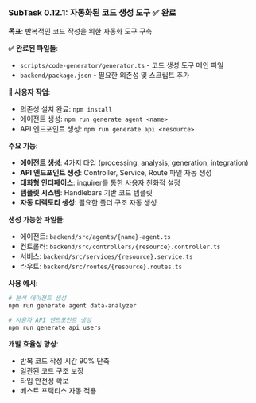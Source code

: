 ### SubTask 0.12.1: 자동화된 코드 생성 도구 ✅ 완료
**목표**: 반복적인 코드 작성을 위한 자동화 도구 구축

**✅ 완료된 파일들**:
- `scripts/code-generator/generator.ts` - 코드 생성 도구 메인 파일
- `backend/package.json` - 필요한 의존성 및 스크립트 추가

**🔧 사용자 작업**:
- 의존성 설치 완료: `npm install`
- 에이전트 생성: `npm run generate agent <name>`
- API 엔드포인트 생성: `npm run generate api <resource>`

**주요 기능**:
- **에이전트 생성**: 4가지 타입 (processing, analysis, generation, integration)
- **API 엔드포인트 생성**: Controller, Service, Route 파일 자동 생성
- **대화형 인터페이스**: inquirer를 통한 사용자 친화적 설정
- **템플릿 시스템**: Handlebars 기반 코드 템플릿
- **자동 디렉토리 생성**: 필요한 폴더 구조 자동 생성

**생성 가능한 파일들**:
- 에이전트: `backend/src/agents/{name}-agent.ts`
- 컨트롤러: `backend/src/controllers/{resource}.controller.ts`
- 서비스: `backend/src/services/{resource}.service.ts`
- 라우트: `backend/src/routes/{resource}.routes.ts`

**사용 예시**:
```bash
# 분석 에이전트 생성
npm run generate agent data-analyzer

# 사용자 API 엔드포인트 생성
npm run generate api users
```

**개발 효율성 향상**:
- 반복 코드 작성 시간 90% 단축
- 일관된 코드 구조 보장
- 타입 안전성 확보
- 베스트 프랙티스 자동 적용